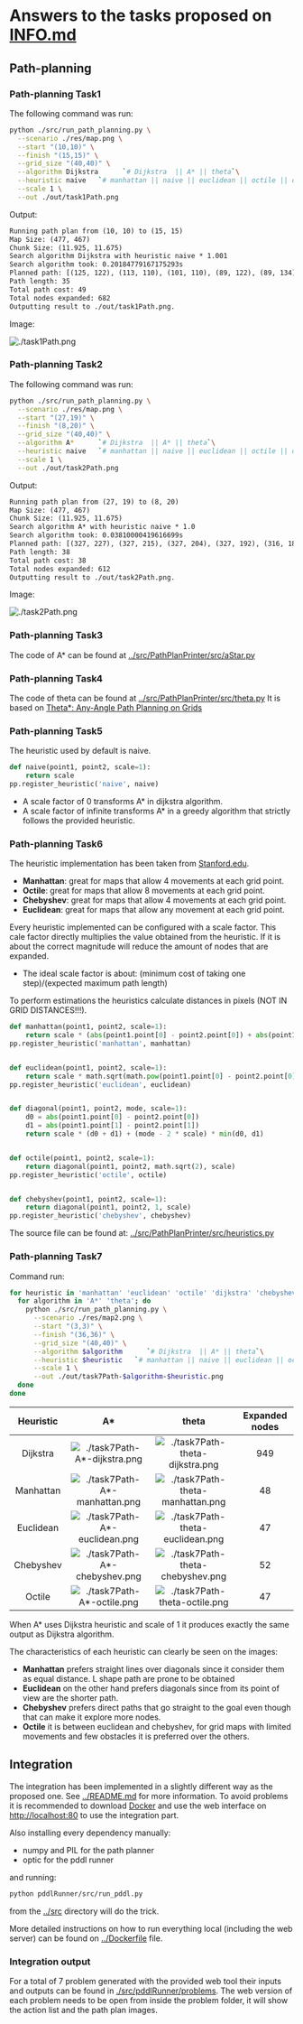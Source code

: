 
# Answers to the tasks proposed on [INFO.md](./INFO.md)

## Path-planning

### Path-planning Task1

The following command was run:

```bash
python ./src/run_path_planning.py \
  --scenario ./res/map.png \
  --start "(10,10)" \
  --finish "(15,15)" \
  --grid_size "(40,40)" \
  --algorithm Dijkstra      `# Dijkstra  || A* || theta`\
  --heuristic naive   `# manhattan || naive || euclidean || octile || dijkstra || chebyshev`\
  --scale 1 \
  --out ./out/task1Path.png
```

Output:

```txt
Running path plan from (10, 10) to (15, 15)
Map Size: (477, 467)
Chunk Size: (11.925, 11.675)
Search algorithm Dijkstra with heuristic naive * 1.001
Search algorithm took: 0.20184779167175293s
Planned path: [(125, 122), (113, 110), (101, 110), (89, 122), (89, 134), (89, 145), (89, 157), (89, 169), (89, 180), (89, 192), (89, 204), (89, 215), (89, 227), (89, 239), (89, 251), (101, 262), (101, 274), (101, 286), (101, 297), (113, 309), (125, 309), (137, 309), (149, 309), (160, 309), (172, 297), (172, 286), (172, 274), (172, 262), (184, 251), (196, 239), (196, 227), (196, 215), (184, 204), (184, 192), (184, 180)]
Path length: 35
Total path cost: 49
Total nodes expanded: 682
Outputting result to ./out/task1Path.png.
```

Image:

![./task1Path.png](./task1Path.png)

### Path-planning Task2

The following command was run:

```bash
python ./src/run_path_planning.py \
  --scenario ./res/map.png \
  --start "(27,19)" \
  --finish "(8,20)" \
  --grid_size "(40,40)" \
  --algorithm A*      `# Dijkstra  || A* || theta`\
  --heuristic naive   `# manhattan || naive || euclidean || octile || dijkstra || chebyshev`\
  --scale 1 \
  --out ./out/task2Path.png
```

Output:

```txt
Running path plan from (27, 19) to (8, 20)
Map Size: (477, 467)
Chunk Size: (11.925, 11.675)
Search algorithm A* with heuristic naive * 1.0
Search algorithm took: 0.03810000419616699s
Planned path: [(327, 227), (327, 215), (327, 204), (327, 192), (316, 180), (304, 169), (292, 157), (292, 145), (292, 134), (292, 122), (292, 110), (280, 99), (268, 99), (256, 99), (244, 99), (232, 99), (220, 99), (208, 99), (196, 99), (184, 99), (172, 99), (160, 99), (149, 99), (137, 99), (125, 99), (113, 99), (101, 110), (89, 122), (89, 134), (89, 145), (89, 157), (89, 169), (89, 180), (89, 192), (89, 204), (89, 215), (89, 227), (101, 239)]
Path length: 38
Total path cost: 38
Total nodes expanded: 612
Outputting result to ./out/task2Path.png.
```

Image:

![./task2Path.png](./task2Path.png)

### Path-planning Task3

The code of A* can be found at [../src/PathPlanPrinter/src/aStar.py](../src/PathPlanPrinter/src/aStar.py)

### Path-planning Task4

The code of theta can be found at [../src/PathPlanPrinter/src/theta.py](../src/PathPlanPrinter/src/theta.py)
It is based on [Theta*: Any-Angle Path Planning on Grids](https://arxiv.org/pdf/1401.3843.pdf)

### Path-planning Task5

The heuristic used by default is naive.

```python
def naive(point1, point2, scale=1):
    return scale
pp.register_heuristic('naive', naive)
```

* A scale factor of 0 transforms A* in dijkstra algorithm.
* A scale factor of infinite transforms A* in a greedy algorithm that strictly follows the provided heuristic.

### Path-planning Task6

The heuristic implementation has been taken from [Stanford.edu](http://theory.stanford.edu/~amitp/GameProgramming/Heuristics.html).

* **Manhattan**: great for maps that allow 4 movements at each grid point.
* **Octile**: great for maps that allow 8 movements at each grid point.
* **Chebyshev**: great for maps that allow 4 movements at each grid point.
* **Euclidean**: great for maps that allow any movement at each grid point.

Every heuristic implemented can be configured with a scale factor.
This cale factor directly multiplies the value obtained from the heuristic.
If it is about the correct magnitude will reduce the amount of nodes that are expanded.

* The ideal scale factor is about: (minimum cost of taking one step)/(expected maximum path length)

To perform estimations the heuristics calculate distances in pixels (NOT IN GRID DISTANCES!!!).

```python
def manhattan(point1, point2, scale=1):
    return scale * (abs(point1.point[0] - point2.point[0]) + abs(point1.point[1] - point2.point[1]))
pp.register_heuristic('manhattan', manhattan)


def euclidean(point1, point2, scale=1):
    return scale * math.sqrt(math.pow(point1.point[0] - point2.point[0], 2) + math.pow(point1.point[1] - point2.point[1], 2))
pp.register_heuristic('euclidean', euclidean)


def diagonal(point1, point2, mode, scale=1):
    d0 = abs(point1.point[0] - point2.point[0])
    d1 = abs(point1.point[1] - point2.point[1])
    return scale * (d0 + d1) + (mode - 2 * scale) * min(d0, d1)


def octile(point1, point2, scale=1):
    return diagonal(point1, point2, math.sqrt(2), scale)
pp.register_heuristic('octile', octile)


def chebyshev(point1, point2, scale=1):
    return diagonal(point1, point2, 1, scale)
pp.register_heuristic('chebyshev', chebyshev)
```

The source file can be found at: [../src/PathPlanPrinter/src/heuristics.py](../src/PathPlanPrinter/src/heuristics.py)

### Path-planning Task7

Command run:

```bash
for heuristic in 'manhattan' 'euclidean' 'octile' 'dijkstra' 'chebyshev'; do
  for algorithm in 'A*' 'theta'; do
    python ./src/run_path_planning.py \
      --scenario ./res/map2.png \
      --start "(3,3)" \
      --finish "(36,36)" \
      --grid_size "(40,40)" \
      --algorithm $algorithm      `# Dijkstra  || A* || theta`\
      --heuristic $heuristic   `# manhattan || naive || euclidean || octile || dijkstra || chebyshev`\
      --scale 1 \
      --out ./out/task7Path-$algorithm-$heuristic.png
  done
done
```

| Heuristic | A*                                                              | theta                                                                 | Expanded nodes |
|:---------:|:---------------------------------------------------------------:|:---------------------------------------------------------------------:|:--------------:|
| Dijkstra  | ![./task7Path-A*-dijkstra.png](./task7Path-A*-dijkstra.png)     | ![./task7Path-theta-dijkstra.png](./task7Path-theta-dijkstra.png)     | 949            |
| Manhattan | ![./task7Path-A*-manhattan.png](./task7Path-A*-manhattan.png)   | ![./task7Path-theta-manhattan.png](./task7Path-theta-manhattan.png)   | 48             |
| Euclidean | ![./task7Path-A*-euclidean.png](./task7Path-A*-euclidean.png)   | ![./task7Path-theta-euclidean.png](./task7Path-theta-euclidean.png)   | 47             |
| Chebyshev | ![./task7Path-A*-chebyshev.png](./task7Path-A*-chebyshev.png)   | ![./task7Path-theta-chebyshev.png](./task7Path-theta-chebyshev.png)   | 52             |
| Octile    | ![./task7Path-A*-octile.png](./task7Path-A*-octile.png)         | ![./task7Path-theta-octile.png](./task7Path-theta-octile.png)         | 47             |

When A* uses Dijkstra heuristic and scale of 1 it produces exactly the same output as Dijkstra algorithm.

The characteristics of each heuristic can clearly be seen on the images:

* **Manhattan** prefers straight lines over diagonals since it consider them as equal distance. L shape path are prone to be obtained
* **Euclidean** on the other hand prefers diagonals since from its point of view are the shorter path.
* **Chebyshev** prefers direct paths that go straight to the goal even though that can make it explore more nodes.
* **Octile** it is between euclidean and chebyshev, for grid maps with limited movements and few obstacles it is preferred over the others.

## Integration

The integration has been implemented in a slightly different way as the proposed one.
See [../README.md](../README.md) for more information.
To avoid problems it is recommended to download [Docker](https://www.docker.com/get-started) and use the web interface on [http://localhost:80](http://localhost:80) to use the integration part.

Also installing every dependency manually:

* numpy and PIL for the path planner
* optic for the pddl runner

and running:

```bash
python pddlRunner/src/run_pddl.py
```

from the [../src](../src) directory will do the trick.

More detailed instructions on how to run everything local (including the web server) can be found on [../Dockerfile](../Dockerfile) file.

### Integration output

For a total of 7 problem generated with the provided web tool their inputs and outputs can be found in [./src/pddlRunner/problems](./src/pddlRunner/problems).
The web version of each problem needs to be open from inside the problem folder, it will show the action list and the path plan images.
